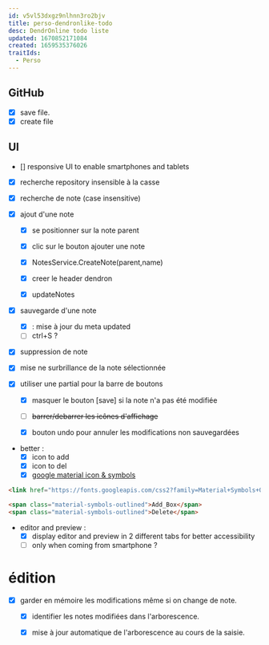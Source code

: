 ```yaml
---
id: v5vl53dxgz9nlhnn3ro2bjv
title: perso-dendronlike-todo
desc: DendrOnline todo liste
updated: 1670852171084
created: 1659535376026
traitIds:
  - Perso
---
```


## GitHub

- [X] save file.
- [X] create file

## UI
- [] responsive UI to enable smartphones and tablets

- [X] recherche repository insensible à la casse 

- [X] recherche de note (case insensitive)

- [X] ajout d'une note 

  - [X] se positionner sur la note parent
  - [X] clic sur le bouton ajouter une note  
  - [X] NotesService.CreateNote(parent,name)
  - [X] creer le header dendron
  - [X] updateNotes 


- [X] sauvegarde d'une note
   - [X] : mise à jour du meta updated
   - [ ] ctrl+S ?

- [X] suppression de note
- [X] mise ne surbrillance de la note sélectionnée


- [X] utiliser une partial pour la barre de boutons
   - [X] masquer le bouton [save] si la note n'a pas été modifiée
   - [ ] ~~barrer/debarrer les icônes d'affichage~~
   - [X] bouton undo pour annuler les modifications non sauvegardées


- better :
   - [X] icon to add 
   - [X] icon to del
   - [X] [google material icon & symbols](https://fonts.google.com/icons)

```html 
<link href="https://fonts.googleapis.com/css2?family=Material+Symbols+Outlined" rel="stylesheet" />

<span class="material-symbols-outlined">Add_Box</span>
<span class="material-symbols-outlined">Delete</span>
```



- editor and preview :
   - [X] display editor and preview in 2 different tabs for better accessibility
   - [ ] only when coming from smartphone ?

# édition

- [X] garder en mémoire les modifications même si on change de note.
   - [X] identifier les notes modifiées dans l'arborescence.
   - [X] mise à jour automatique de l'arborescence au cours de la saisie. 



